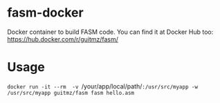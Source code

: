 # fasm-docker
Docker container to build FASM code. You can find it at Docker Hub too: https://hub.docker.com/r/guitmz/fasm/

# Usage
`docker run -it --rm  -v `/your/app/local/path/`:/usr/src/myapp -w /usr/src/myapp guitmz/fasm fasm hello.asm`
